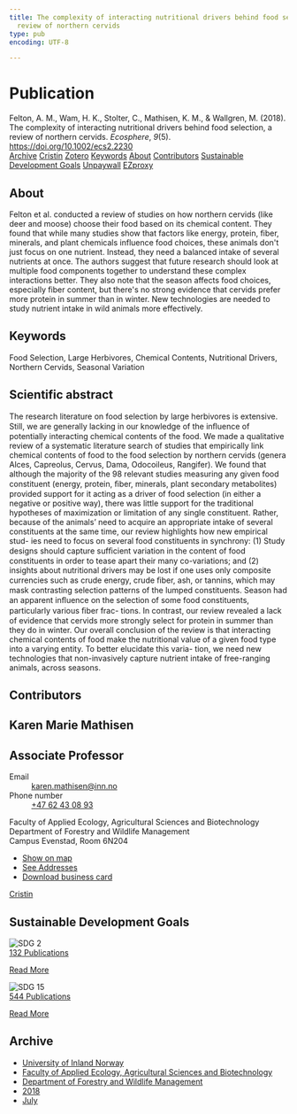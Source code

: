 ```yaml
---
title: The complexity of interacting nutritional drivers behind food selection, a
  review of northern cervids
type: pub
encoding: UTF-8

---
```

<h1>Publication</h1>
<article id="csl-bib-container-JTNYGM4P" class="csl-bib-container">
  <div class="csl-bib-body"> <div class="csl-entry">Felton, A. M., Wam, H. K., Stolter, C., Mathisen, K. M., &#38; Wallgren, M. (2018). The complexity of interacting nutritional drivers behind food selection, a review of northern cervids. <i>Ecosphere</i>, <i>9</i>(5). <a href="https://doi.org/10.1002/ecs2.2230">https://doi.org/10.1002/ecs2.2230</a></div> </div>
  <div class="csl-bib-buttons">
    <a href="#taxonomy-article-JTNYGM4P" alt="archive" class="csl-bib-button">Archive</a>
    <a href="https://app.cristin.no/results/show.jsf?id=1596158" alt="Cristin" class="csl-bib-button">Cristin</a>
    <a href="http://zotero.org/groups/5881554/items/JTNYGM4P" alt="Zotero" class="csl-bib-button">Zotero</a>
    <a href="#keywords-article-JTNYGM4P" alt="keywords" class="csl-bib-button">Keywords</a>
    <a href="#about-article-JTNYGM4P" alt="about_pub" class="csl-bib-button">About</a>
    <a href="#contributors-article-JTNYGM4P" alt="contributors" class="csl-bib-button">Contributors</a>
    <a href="#sdg-article-JTNYGM4P" alt="sdg" class="csl-bib-button">Sustainable Development Goals</a>
    <a href="https://onlinelibrary.wiley.com/doi/pdfdirect/10.1002/ecs2.2230" alt="Unpaywall" class="csl-bib-button">Unpaywall</a>
    <a href="https://onlinelibrary.wiley.com/doi/pdfdirect/10.1002/ecs2.2230" alt="EZproxy" class="csl-bib-button">EZproxy</a>
  </div>
  <div id="csl-bib-meta-container-JTNYGM4P"></div>
</article>
<div id="csl-bib-meta-JTNYGM4P" class="csl-bib-meta">
  <article id="about-article-JTNYGM4P" class="about_pub-article">
    <h1>About</h1>
    Felton et al. conducted a review of studies on how northern cervids (like deer and moose) choose their food based on its chemical content. They found that while many studies show that factors like energy, protein, fiber, minerals, and plant chemicals influence food choices, these animals don't just focus on one nutrient. Instead, they need a balanced intake of several nutrients at once. The authors suggest that future research should look at multiple food components together to understand these complex interactions better. They also note that the season affects food choices, especially fiber content, but there's no strong evidence that cervids prefer more protein in summer than in winter. New technologies are needed to study nutrient intake in wild animals more effectively.
  </article>
  <article id="keywords-article-JTNYGM4P" class="keywords-article">
    <h1>Keywords</h1>
    Food Selection, Large Herbivores, Chemical Contents, Nutritional Drivers, Northern Cervids, Seasonal Variation
  </article>
  <article id="abstract-article-JTNYGM4P" class="abstract-article">
    <h1>Scientific abstract</h1>
    The research literature on food selection by large herbivores is extensive. Still, we are generally 
lacking in our knowledge of the inﬂuence of potentially interacting chemical contents of the food. We made 
a qualitative review of a systematic literature search of studies that empirically link chemical contents of 
food to the food selection by northern cervids (genera Alces, Capreolus, Cervus, Dama, Odocoileus, Rangifer). 
We found that although the majority of the 98 relevant studies measuring any given food constituent 
(energy, protein, ﬁber, minerals, plant secondary metabolites) provided support for it acting as a driver of 
food selection (in either a negative or positive way), there was little support for the traditional hypotheses 
of maximization or limitation of any single constituent. Rather, because of the animals’ need to acquire an 
appropriate intake of several constituents at the same time, our review highlights how new empirical stud- 
ies need to focus on several food constituents in synchrony: (1) Study designs should capture sufﬁcient 
variation in the content of food constituents in order to tease apart their many co-variations; and (2) 
insights about nutritional drivers may be lost if one uses only composite currencies such as crude energy, 
crude ﬁber, ash, or tannins, which may mask contrasting selection patterns of the lumped constituents. 
Season had an apparent inﬂuence on the selection of some food constituents, particularly various ﬁber frac- 
tions. In contrast, our review revealed a lack of evidence that cervids more strongly select for protein in 
summer than they do in winter. Our overall conclusion of the review is that interacting chemical contents 
of food make the nutritional value of a given food type into a varying entity. To better elucidate this varia- 
tion, we need new technologies that non-invasively capture nutrient intake of free-ranging animals, across 
seasons.
  </article>
  <article id="contributors-article-JTNYGM4P" class="contributors-article">
    <h1>Contributors</h1>
    <div class="personas"> <div class="vrtx-hinn-person-card"> <div class="photo"> <i class="lar la-user-circle missing-person"></i> </div> <div class="info"> <hgroup><h1>Karen Marie Mathisen</h1> <h2>Associate Professor</h2> </hgroup><dl> <dt>Email</dt> <dd> <a href="mailto:karen.mathisen@inn.no">karen.mathisen@inn.no</a> </dd> <dt>Phone number</dt> <dd><a href="tel:+4762430893"> +47 62 43 08 93 </a></dd> </dl> <p> Faculty of Applied Ecology, Agricultural Sciences and Biotechnology<br> Department of Forestry and Wildlife Management<br> Campus Evenstad, Room 6N204 </p> <ul class="vrtx-hinn-links"> <li><a href="https://www.google.com/maps?q=61.42516,11.07813">Show on map</a></li> <li><a href="https://www.inn.no/english/find-an-employee/karen-mathisen.html#vrtx-hinn-addresses">See Addresses</a></li> <li><a href="https://www.inn.no/english/find-an-employee/karen-mathisen.html?vrtx=vcf">Download business card</a></li> </ul> </div> </div> <a href="https://app.cristin.no/persons/show.jsf?id=328273" alt="Cristin URL" class="personas-cristin">Cristin</a> </div>
  </article>
  <article id="sdg-article-JTNYGM4P" class="sdg-article">
    <h1>Sustainable Development Goals</h1>
    <div class="sdg-container"><div id="sdg2" class="sdg">
        <img src="{{< params subfolder >}}images/sdg/sdg02_en.png" class="image" alt="SDG 2">
        <div class="sdg-overlay">
          <a href="{{< params subfolder >}}en/archive/?sdg=2#archive" class="sdg-publication-count"><span>132</span> Publications</a>
          <p><a href="https://sdgs.un.org/goals/goal2" class="sdg-read-more">Read More</a></p>
        </div>
      </div> <div id="sdg15" class="sdg">
        <img src="{{< params subfolder >}}images/sdg/sdg15_en.png" class="image" alt="SDG 15">
        <div class="sdg-overlay">
          <a href="{{< params subfolder >}}en/archive/?sdg=15#archive" class="sdg-publication-count"><span>544</span> Publications</a>
          <p><a href="https://sdgs.un.org/goals/goal15" class="sdg-read-more">Read More</a></p>
        </div>
      </div></div>
  </article>
  <article id="taxonomy-article-JTNYGM4P" class="taxonomy-article">
    <h1>Archive</h1>
    <ul>
      <li><a href="{{< params subfolder >}}en/archive/?key=3DCRN523">University of Inland Norway</a></li>
      <li><a href="{{< params subfolder >}}en/archive/?key=T77LXH6D">Faculty of Applied Ecology, Agricultural Sciences and Biotechnology</a></li>
      <li><a href="{{< params subfolder >}}en/archive/?key=7TRARPE3">Department of Forestry and Wildlife Management</a></li>
      <li><a href="{{< params subfolder >}}en/archive/?key=YEV4VALG">2018</a></li>
      <li><a href="{{< params subfolder >}}en/archive/?key=9DW535PA">July</a></li>
    </ul>
  </article>
</div>
